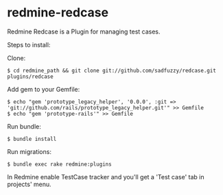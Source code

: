 redmine-redcase
===============

Redmine Redcase is a Plugin for managing test cases.

Steps to install: 


Clone:
```
$ cd redmine_path && git clone git://github.com/sadfuzzy/redcase.git plugins/redcase
```

Add gem to your Gemfile:
```
$ echo "gem 'prototype_legacy_helper', '0.0.0', :git => 'git://github.com/rails/prototype_legacy_helper.git'" >> Gemfile
$ echo "gem 'prototype-rails'" >> Gemfile
```

Run bundle:
```
$ bundle install
```

Run migrations:
```
$ bundle exec rake redmine:plugins 
```

In Redmine enable TestCase tracker and you'll get a 'Test case' tab in projects' menu.
